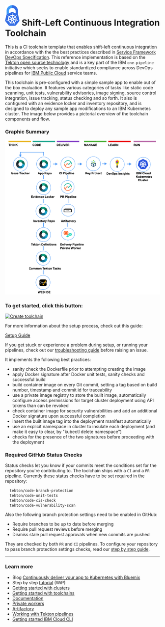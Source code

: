 
# ![Icon](./.bluemix/secure-lock-kubernetes.png) Shift-Left Continuous Integration Toolchain

This is a CI toolchain template that enables shift-left continuous integration in accordance with the the best practices described in [Service Framework DevOps Specification](https://pages.github.ibm.com/CloudEngineering/system_architecture/devops/). This reference implementation is based on the [Tekton open source technology](https://tekton.dev/) and is a key part of the IBM `one-pipeline` initiative which seeks to enable standardized compliance across DevOps pipelines for [IBM Public Cloud](https://www.ibm.com/cloud/public) service teams.  

This toolchain is pre-configured with a simple sample app to enable out of the box evaluation. It features various categories of tasks like static code scanning, unit tests, vulnerability advisories, image signing, source control integration, issue tracking, status checking and so forth. It also is configured with an evidence locker and inventory repository, and is designed to deploy any sample app modifications to an IBM Kubernetes cluster. The image below provides a pictorial overview of the toolchain components and flow. 

### Graphic Summary

![Icon](./.bluemix/toolchain.png)

### To get started, click this button:
[![Create toolchain](https://cloud.ibm.com/devops/graphics/create_toolchain_button.png)](https://cloud.ibm.com/devops/setup/deploy?repository=https://github.ibm.com/one-pipeline/compliance-ci-toolchain&env_id=ibm:yp:us-south)

For more information about the setup process, check out this guide:

[Setup Guide](./docs/compliance-ci-toolchain-setup.md)

If you get stuck or experience a problem during setup, or running your pipelines, check out our [troubleshooting guide](https://github.ibm.com/one-pipeline/docs/blob/master/faq.md) before raising an issue.

It implements the following best practices:
- sanity check the Dockerfile prior to attempting creating the image
- apply Docker signature after Docker unit tests, sanity checks and successful build
- build container image on every Git commit, setting a tag based on build number, timestamp and commit id for traceability
- use a private image registry to store the built image, automatically configure access permissions for target cluster deployment using API tokens than can be revoked
- check container image for security vulnerabilities and add an additional Docker signature upon successful completion
- insert the built image tag into the deployment manifest automatically
- use an explicit namespace in cluster to insulate each deployment (and make it easy to clear, by "kubectl delete namespace")
- checks for the presence of the two signatures before proceeding with the deployment

### Required GitHub Status Checks

Status checks let you know if your commits meet the conditions set for the repository you're contributing to. The toolchain ships with a `CI` and a `PR` pipeline.
Currently these status checks have to be set required in the repository:  

      tekton/code-branch-protection
      tekton/code-unit-tests
      tekton/code-cis-check
      tekton/code-vulnerability-scan
      
Also the following branch protection settings need to be enabled in GitHub:

   * Require branches to be up to date before merging
   * Require pull request reviews before merging
   * Dismiss stale pull request approvals when new commits are pushed
       
They are checked by both `PR` and `CI` pipelines. To configure your repository to pass branch protection settings checks, read our [step by step guide](./docs/github-repository-configuration.md).

---
### Learn more

* Blog [Continuously deliver your app to Kubernetes with Bluemix](https://www.ibm.com/blogs/bluemix/2017/07/continuously-deliver-your-app-to-kubernetes-with-bluemix/)
* Step by step [tutorial](https://www.ibm.com/cloud/architecture/tutorials/tekton-pipeline-with-compliance-automation-kubernetes) (WiP)
* [Getting started with clusters](https://cloud.ibm.com/docs/containers?topic=containers-getting-started)
* [Getting started with toolchains](https://cloud.ibm.com/devops/getting-started)
* [Documentation](https://cloud.ibm.com/docs/services/ContinuousDelivery?topic=ContinuousDelivery-getting-started&pos=2)
* [Private workers](https://cloud.ibm.com/docs/ContinuousDelivery?topic=ContinuousDelivery-install-private-workers)
* [Artifactory](https://taas.w3ibm.mybluemix.net/guides#artifactory)
* [Working with Tekton pipelines](https://cloud.ibm.com/docs/services/ContinuousDelivery?topic=ContinuousDelivery-tekton-pipelines)
* [Getting started IBM Cloud CLI](https://cloud.ibm.com/docs/cli?topic=cloud-cli-getting-started)
